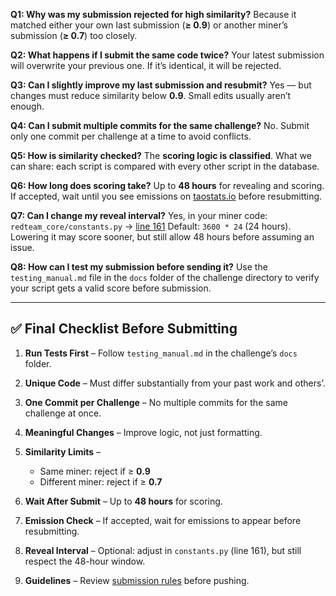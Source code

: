 **Q1: Why was my submission rejected for high similarity?**
Because it matched either your own last submission (**≥ 0.9**) or another miner’s submission (**≥ 0.7**) too closely.

**Q2: What happens if I submit the same code twice?**
Your latest submission will overwrite your previous one. If it’s identical, it will be rejected.

**Q3: Can I slightly improve my last submission and resubmit?**
Yes — but changes must reduce similarity below **0.9**. Small edits usually aren’t enough.

**Q4: Can I submit multiple commits for the same challenge?**
No. Submit only one commit per challenge at a time to avoid conflicts.

**Q5: How is similarity checked?**
The **scoring logic is classified**. What we can share: each script is compared with every other script in the database.

**Q6: How long does scoring take?**
Up to **48 hours** for revealing and scoring. If accepted, wait until you see emissions on [taostats.io](https://taostats.io) before resubmitting.

**Q7: Can I change my reveal interval?**
Yes, in your miner code:
`redteam_core/constants.py` → [line 161](https://github.com/RedTeamSubnet/RedTeam/blob/3a32852c2e9476f802aa1621af521f0f970839bc/redteam_core/constants.py#L161)
Default: `3600 * 24` (24 hours). Lowering it may score sooner, but still allow 48 hours before assuming an issue.

**Q8: How can I test my submission before sending it?**
Use the `testing_manual.md` file in the `docs` folder of the challenge directory to verify your script gets a valid score before submission.

---

## **✅ Final Checklist Before Submitting**

1. **Run Tests First** – Follow `testing_manual.md` in the challenge’s `docs` folder.
2. **Unique Code** – Must differ substantially from your past work and others’.
3. **One Commit per Challenge** – No multiple commits for the same challenge at once.
4. **Meaningful Changes** – Improve logic, not just formatting.
5. **Similarity Limits** –

   * Same miner: reject if ≥ **0.9**
   * Different miner: reject if ≥ **0.7**
6. **Wait After Submit** – Up to **48 hours** for scoring.
7. **Emission Check** – If accepted, wait for emissions to appear before resubmitting.
8. **Reveal Interval** – Optional: adjust in `constants.py` (line 161), but still respect the 48-hour window.
9. **Guidelines** – Review [submission rules](https://github.com/RedTeamSubnet/RedTeam#:~:text=Re%2Dsubmitting%20the%20same%20idea...) before pushing.